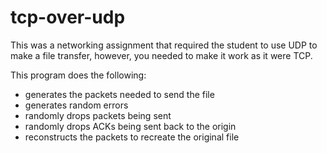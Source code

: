 # tcp-over-udp

This was a networking assignment that required the student to use UDP to make a file transfer, however, you needed to make it work as it were TCP. 

This program does the following: 
* generates the packets needed to send the file
* generates random errors
* randomly drops packets being sent
* randomly drops ACKs being sent back to the origin
* reconstructs the packets to recreate the original file

